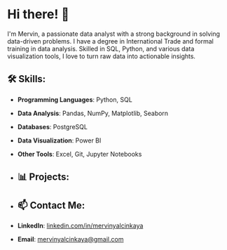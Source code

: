 # Hi there! 👋

I'm Mervin, a passionate data analyst with a strong background in solving data-driven problems. I have a degree in International Trade and formal training in data analysis. Skilled in SQL, Python, and various data visualization tools, I love to turn raw data into actionable insights.

## 🛠️ Skills:
- **Programming Languages**: Python, SQL
- **Data Analysis**: Pandas, NumPy, Matplotlib, Seaborn
- **Databases**: PostgreSQL
- **Data Visualization**: Power BI
- **Other Tools**: Excel, Git, Jupyter Notebooks

- ## 📊 Projects:

- ## 📫 Contact Me:
- **LinkedIn**: [linkedin.com/in/mervinyalcinkaya](https://linkedin.com/in/mervinyalcinkaya)
- **Email**: mervinyalcinkaya@gmail.com
